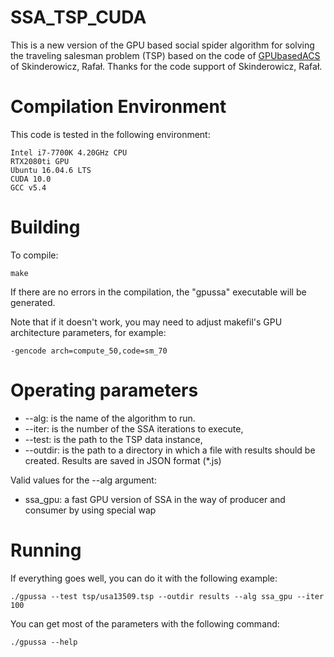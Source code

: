 # SSA_TSP_CUDA

This is a new version of the GPU based social spider algorithm for solving the traveling salesman problem (TSP) based on the code of [GPUbasedACS](https://github.com/RSkinderowicz/GPUBasedACS) of Skinderowicz, Rafał.
Thanks for the code support of Skinderowicz, Rafał.


# Compilation Environment 

This code is tested in the following environment:

    Intel i7-7700K 4.20GHz CPU
    RTX2080ti GPU
    Ubuntu 16.04.6 LTS 
    CUDA 10.0
    GCC v5.4



# Building

To compile:

    make

If there are no errors in the compilation, the "gpussa" executable will be generated.


Note that if it doesn't work, you may need to adjust makefil's GPU architecture parameters, for example:

    -gencode arch=compute_50,code=sm_70


# Operating parameters

- --alg: is the name of the algorithm to run.
- --iter: is the number of the SSA iterations to execute,
- --test: is the path to the TSP data instance,
- --outdir: is the path to a directory in which a file with results should be created. Results are saved in JSON format (*.js)

Valid values for the --alg argument:
- ssa_gpu: a fast GPU version of SSA in the way of producer and consumer by using special wap


# Running

If everything goes well, you can do it with the following example:

    ./gpussa --test tsp/usa13509.tsp --outdir results --alg ssa_gpu --iter 100 


You can get most of the parameters with the following command:

    ./gpussa --help
